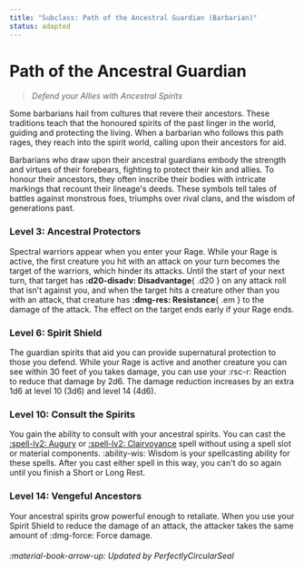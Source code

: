 ```yaml
---
title: "Subclass: Path of the Ancestral Guardian (Barbarian)"
status: adapted
---
```


<p style="display:none">
Defend your Allies with Ancestral Spirits
</p>

# Path of the Ancestral Guardian

> *Defend your Allies with Ancestral Spirits*

Some barbarians hail from cultures that revere their ancestors. These traditions teach that the honoured spirits of the past linger in the world, guiding and protecting the living. When a barbarian who follows this path rages, they reach into the spirit world, calling upon their ancestors for aid.

Barbarians who draw upon their ancestral guardians embody the strength and virtues of their forebears, fighting to protect their kin and allies. To honour their ancestors, they often inscribe their bodies with intricate markings that recount their lineage's deeds. These symbols tell tales of battles against monstrous foes, triumphs over rival clans, and the wisdom of generations past.

### Level 3: Ancestral Protectors

Spectral warriors appear when you enter your Rage. While your Rage is active, the first creature you hit with an attack on your turn becomes the target of the warriors, which hinder its attacks. Until the start of your next turn, that target has **:d20-disadv: Disadvantage**{ .d20 } on any attack roll that isn't against you, and when the target hits a creature other than you with an attack, that creature has **:dmg-res: Resistance**{ .em } to the damage of the attack. The effect on the target ends early if your Rage ends.

### Level 6: Spirit Shield

The guardian spirits that aid you can provide supernatural protection to those you defend. While your Rage is active and another creature you can see within 30 feet of you takes damage, you can use your :rsc-r: Reaction to reduce that damage by 2d6. The damage reduction increases by an extra 1d6 at level 10 (3d6) and level 14 (4d6).

### Level 10: Consult the Spirits

You gain the ability to consult with your ancestral spirits. You can cast the [:spell-lv2: Augury](../../spells/description/core/level-2.md#augury) or [:spell-lv2: Clairvoyance](../../spells/description/core/level-3.md#clairvoyance) spell without using a spell slot or material components. :ability-wis: Wisdom is your spellcasting ability for these spells. After you cast either spell in this way, you can't do so again until you finish a Short or Long Rest.

### Level 14: Vengeful Ancestors

Your ancestral spirits grow powerful enough to retaliate. When you use your Spirit Shield to reduce the damage of an attack, the attacker takes the same amount of :dmg-force: Force damage.

###### :material-book-arrow-up: Updated by *PerfectlyCircularSeal* 